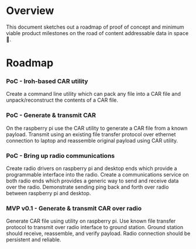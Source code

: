 # Overview

This document sketches out a roadmap of proof of concept and minimum viable product milestones on the road of content addressable data in space 🚀.

# Roadmap 

### PoC - Iroh-based CAR utility

Create a command line utility which can pack any file into a CAR file and unpack/reconstruct the contents of a CAR file.

### PoC - Generate & transmit CAR

On the raspberry pi use the  CAR utility to generate a CAR file from a known payload. Transmit using an existing file transfer protocol over ethernet connection to laptop and reassemble original payload using CAR utility.

### PoC - Bring up radio communications

Create radio drivers on raspberry pi and desktop ends which provide a programmable interface into the radio. Create a communications service on both radio ends which provides a generic way to send and receive data over the radio. Demonstrate sending ping back and forth over radio between raspberry pi and desktop.

### MVP v0.1 - Generate & transmit CAR over radio

Generate CAR file using utility on raspberry pi. Use known file transfer protocol to transmit over radio interface to ground station. Ground station should receive, reassemble, and verify payload. Radio connection should be persistent and reliable.